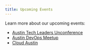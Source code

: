 ```yaml
---
title: Upcoming Events
---
```


Learn more about our upcoming events:

- [Austin Tech Leaders Unconference](/mvp/)
- [Austin DevOps Meetup](/austin-devops/)
- [Cloud Austin](/cloud-austin/)
